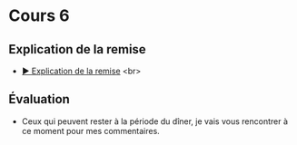 # Cours 6

<style>.md-footer{display:none;}</style>
## Explication de la remise
* [▶️ Explication de la remise]([https://www.youtube.com/watch?v=7jmrsrRL6FA](https://uqam-my.sharepoint.com/:v:/g/personal/lavoie-pilote_francoise_uqam_ca/EfmqCOQsH3VOuYyVvGDmXWcB_MqV25Eq1wtQUNVxCoQFTQ?nav=eyJyZWZlcnJhbEluZm8iOnsicmVmZXJyYWxBcHAiOiJPbmVEcml2ZUZvckJ1c2luZXNzIiwicmVmZXJyYWxBcHBQbGF0Zm9ybSI6IldlYiIsInJlZmVycmFsTW9kZSI6InZpZXciLCJyZWZlcnJhbFZpZXciOiJNeUZpbGVzTGlua0NvcHkifX0&e=m7t8cR))  <br>


## Évaluation
  * Ceux qui peuvent rester à la période du dîner, je vais vous rencontrer à ce moment pour mes commentaires.
